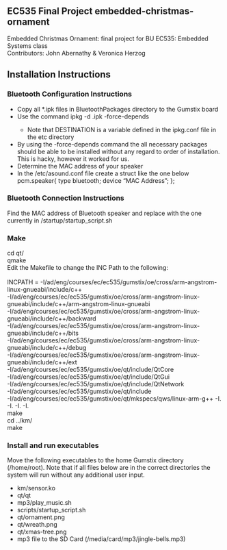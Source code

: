 EC535 Final Project embedded-christmas-ornament
--------------
Embedded Christmas Ornament: final project for BU EC535: Embedded Systems class<br />
Contributors: John Abernathy & Veronica Herzog

## Installation Instructions
### Bluetooth Configuration Instructions 
* Copy all *.ipk files in BluetoothPackages directory to the Gumstix board
* Use the command ipkg -d <DESTINATION> <filename>.ipk -force-depends    
    * Note that DESTINATION is a variable defined in the ipkg.conf file in the etc directory
* By using the -force-depends command the all necessary packages should be able to be installed without any regard to order of installation. This is hacky, however it worked for us.
* Determine the MAC address of your speaker
* In the /etc/asound.conf file create a struct like the one below
pcm.speaker{
    type bluetooth;
    device “MAC Address”;
};

### Bluetooth Connection Instructions
Find the MAC address of Bluetooth speaker and replace with the one currently in /startup/startup_script.sh<br />

### Make 
cd qt/<br />
qmake<br />
Edit the Makefile to change the INC Path to the following:<br /><br />
    INCPATH = -I/ad/eng/courses/ec/ec535/gumstix/oe/cross/arm-angstrom-linux-gnueabi/include/c++ \
              -I/ad/eng/courses/ec/ec535/gumstix/oe/cross/arm-angstrom-linux-gnueabi/include/c++/arm-angstrom-linux-gnueabi \
              -I/ad/eng/courses/ec/ec535/gumstix/oe/cross/arm-angstrom-linux-gnueabi/include/c++/backward \
              -I/ad/eng/courses/ec/ec535/gumstix/oe/cross/arm-angstrom-linux-gnueabi/include/c++/bits \
              -I/ad/eng/courses/ec/ec535/gumstix/oe/cross/arm-angstrom-linux-gnueabi/include/c++/debug \
              -I/ad/eng/courses/ec/ec535/gumstix/oe/cross/arm-angstrom-linux-gnueabi/include/c++/ext \
              -I/ad/eng/courses/ec/ec535/gumstix/oe/qt/include/QtCore \
              -I/ad/eng/courses/ec/ec535/gumstix/oe/qt/include/QtGui \
              -I/ad/eng/courses/ec/ec535/gumstix/oe/qt/include/QtNetwork \
              -I/ad/eng/courses/ec/ec535/gumstix/oe/qt/include \
              -I/ad/eng/courses/ec/ec535/gumstix/oe/qt/mkspecs/qws/linux-arm-g++ -I. -I. -I. -I.<br />
make<br />
cd ../km/<br />
make<br />

### Install and run executables
Move the following executables to the home Gumstix directory (/home/root). Note that if all files below are in the correct directories the system will run without any additional user input.
* km/sensor.ko
* qt/qt
* mp3/play_music.sh
*  scripts/startup_script.sh
*  qt/ornament.png
*  qt/wreath.png
*  qt/xmas-tree.png
* mp3 file to the SD Card (/media/card/mp3/jingle-bells.mp3)


